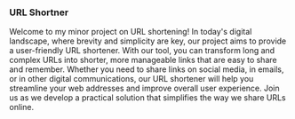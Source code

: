 ### URL Shortner
Welcome to my minor project on URL shortening! In today's digital landscape, where brevity and simplicity are key, our project aims to provide a user-friendly URL shortener. With our tool, you can transform long and complex URLs into shorter, more manageable links that are easy to share and remember. Whether you need to share links on social media, in emails, or in other digital communications, our URL shortener will help you streamline your web addresses and improve overall user experience. Join us as we develop a practical solution that simplifies the way we share URLs online.